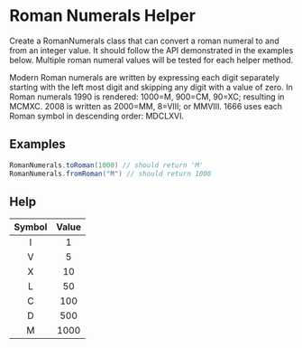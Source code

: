 # Roman Numerals Helper

Create a RomanNumerals class that can convert a roman numeral to and from an integer value. It should follow the API demonstrated in the examples below. Multiple roman numeral values will be tested for each helper method.

Modern Roman numerals are written by expressing each digit separately starting with the left most digit and skipping any digit with a value of zero. In Roman numerals 1990 is rendered: 1000=M, 900=CM, 90=XC; resulting in MCMXC. 2008 is written as 2000=MM, 8=VIII; or MMVIII. 1666 uses each Roman symbol in descending order: MDCLXVI.

## Examples

```java
RomanNumerals.toRoman(1000) // should return 'M'
RomanNumerals.fromRoman("M") // should return 1000
```

## Help

| Symbol | Value |
|:------:|:-----:|
|I       |1      |
|V       |5      |
|X       |10     |
|L       |50     |
|C       |100    |
|D       |500    |
|M       |1000   |

